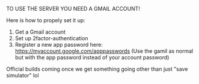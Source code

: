 TO USE THE SERVER YOU NEED A GMAIL ACCOUNT!

Here is how to propely set it up:
 1. Get a Gmail account
 2. Set up 2factor-authentication
 3. Register a new app password here: https://myaccount.google.com/apppasswords
(Use the gamil as normal but with the app password instead of your account password)

Official builds coming once we get something going other than just "save simulator" lol
